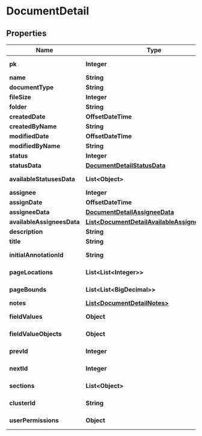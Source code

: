 

# DocumentDetail


## Properties

Name | Type | Description | Notes
------------ | ------------- | ------------- | -------------
**pk** | **Integer** |  |  [optional] [readonly]
**name** | **String** |  |  [optional]
**documentType** | **String** |  |  [optional]
**fileSize** | **Integer** |  |  [optional]
**folder** | **String** |  |  [optional]
**createdDate** | **OffsetDateTime** |  |  [optional]
**createdByName** | **String** |  | 
**modifiedDate** | **OffsetDateTime** |  |  [optional]
**modifiedByName** | **String** |  | 
**status** | **Integer** |  |  [optional]
**statusData** | [**DocumentDetailStatusData**](DocumentDetailStatusData.md) |  | 
**availableStatusesData** | **List&lt;Object&gt;** |  |  [optional] [readonly]
**assignee** | **Integer** |  |  [optional]
**assignDate** | **OffsetDateTime** |  |  [optional]
**assigneeData** | [**DocumentDetailAssigneeData**](DocumentDetailAssigneeData.md) |  | 
**availableAssigneesData** | [**List&lt;DocumentDetailAvailableAssigneesData&gt;**](DocumentDetailAvailableAssigneesData.md) |  | 
**description** | **String** |  |  [optional]
**title** | **String** |  |  [optional]
**initialAnnotationId** | **String** |  |  [optional] [readonly]
**pageLocations** | **List&lt;List&lt;Integer&gt;&gt;** |  |  [optional] [readonly]
**pageBounds** | **List&lt;List&lt;BigDecimal&gt;&gt;** |  |  [optional] [readonly]
**notes** | [**List&lt;DocumentDetailNotes&gt;**](DocumentDetailNotes.md) |  | 
**fieldValues** | **Object** |  |  [optional] [readonly]
**fieldValueObjects** | **Object** |  |  [optional] [readonly]
**prevId** | **Integer** |  |  [optional] [readonly]
**nextId** | **Integer** |  |  [optional] [readonly]
**sections** | **List&lt;Object&gt;** |  |  [optional] [readonly]
**clusterId** | **String** |  |  [optional] [readonly]
**userPermissions** | **Object** |  |  [optional] [readonly]



